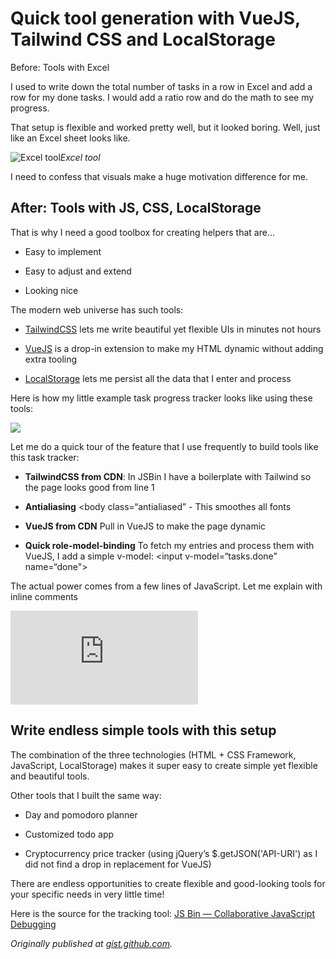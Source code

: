 
# Quick tool generation with VueJS, Tailwind CSS and LocalStorage

Before: Tools with Excel

I used to write down the total number of tasks in a row in Excel and add a row for my done tasks. I would add a ratio row and do the math to see my progress.

That setup is flexible and worked pretty well, but it looked boring. Well, just like an Excel sheet looks like.

![Excel tool](https://cdn-images-1.medium.com/max/2000/1*QZ2RVmws7tw-nuapaM0Jmg.png)*Excel tool*

I need to confess that visuals make a huge motivation difference for me.

## After: Tools with JS, CSS, LocalStorage

That is why I need a good toolbox for creating helpers that are…

* Easy to implement

* Easy to adjust and extend

* Looking nice

The modern web universe has such tools:

* [TailwindCSS](https://gist.github.com/tailwindcss.com) lets me write beautiful yet flexible UIs in minutes not hours

* [VueJS](https://gist.github.com/vuejs.org) is a drop-in extension to make my HTML dynamic without adding extra tooling

* [LocalStorage](https://www.taniarascia.com/how-to-use-local-storage-with-javascript/) lets me persist all the data that I enter and process

Here is how my little example task progress tracker looks like using these tools:

![](https://cdn-images-1.medium.com/max/2000/1*kP4OduC88p6j1nuM0unmbw.png)

Let me do a quick tour of the feature that I use frequently to build tools like this task tracker:

* **TailwindCSS from CDN**: In JSBin I have a boilerplate with Tailwind so the page looks good from line 1 <link href="https://cdn.jsdelivr.net/npm/tailwindcss/dist/tailwind.min.css" rel="stylesheet">

* **Antialiasing** <body class=“antialiased” - This smoothes all fonts

* **VueJS from CDN** <script src="https://cdnjs.cloudflare.com/ajax/libs/vue/2.0.3/vue.js"></script> Pull in VueJS to make the page dynamic

* **Quick role-model-binding** To fetch my entries and process them with VueJS, I add a simple v-model: <input v-model=“tasks.done” name=“done">

The actual power comes from a few lines of JavaScript. Let me explain with inline comments

<iframe src="https://medium.com/media/85cfd3bff18539cda3a42bae2c85457d" frameborder=0></iframe>

## Write endless simple tools with this setup

The combination of the three technologies (HTML + CSS Framework, JavaScript, LocalStorage) makes it super easy to create simple yet flexible and beautiful tools.

Other tools that I built the same way:

* Day and pomodoro planner

* Customized todo app

* Cryptocurrency price tracker (using jQuery’s $.getJSON('API-URI') as I did not find a drop in replacement for VueJS)

There are endless opportunities to create flexible and good-looking tools for your specific needs in very little time!

Here is the source for the tracking tool:
[JS Bin — Collaborative JavaScript Debugging](http://jsbin.com/koroyap/5/edit?output)

*Originally published at [gist.github.com](https://gist.github.com/63f5b10d04437528ef7862fea1876066).*
